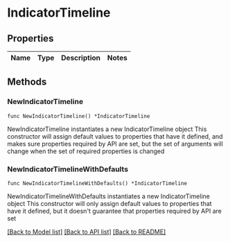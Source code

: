 # IndicatorTimeline

## Properties

Name | Type | Description | Notes
------------ | ------------- | ------------- | -------------

## Methods

### NewIndicatorTimeline

`func NewIndicatorTimeline() *IndicatorTimeline`

NewIndicatorTimeline instantiates a new IndicatorTimeline object
This constructor will assign default values to properties that have it defined,
and makes sure properties required by API are set, but the set of arguments
will change when the set of required properties is changed

### NewIndicatorTimelineWithDefaults

`func NewIndicatorTimelineWithDefaults() *IndicatorTimeline`

NewIndicatorTimelineWithDefaults instantiates a new IndicatorTimeline object
This constructor will only assign default values to properties that have it defined,
but it doesn't guarantee that properties required by API are set


[[Back to Model list]](../README.md#documentation-for-models) [[Back to API list]](../README.md#documentation-for-api-endpoints) [[Back to README]](../README.md)



